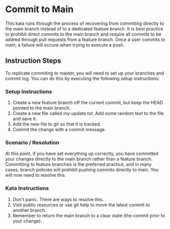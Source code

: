 # Commit to Main

This kata runs through the process of recovering from commiting directly to the main branch instead of to a dedicated feature branch. It is best practice to prohibit direct commits to the main branch and require all commits to be addred through pull requests from a feature branch. Once a user commits to main, a failure will occure when trying to execute a push.

## Instruction Steps

To replicate commiting to master, you will need to set up your branches and commit log. 
You can do this by executing the following setup instructions:

### Setup Instructions
1. Create a new feature branch off the current commit, but keep the HEAD pointed to the main branch.
2. Create a new file called my-update.txt.  Add some random text to the file and save it.
3. Add the new file to git so that it is tracked.
4. Commit the change with a commit message.

### Scenario / Resolution
At this point, if you have set everything up correctly, you have committed your changes directly to the main branch rather than a feature branch. Committing to feature branches is the preferred practice, and in many cases, branch policies will prohibit pushing commits directly to main. You will now need to resolve this.

### Kata Instructions
1. Don't panic.  There are ways to resolve this.  
2. Visit public resources or use git help to move the latest commit to another branch.
3. Remember to return the main branch to a clear state (the commit prior to your change).
